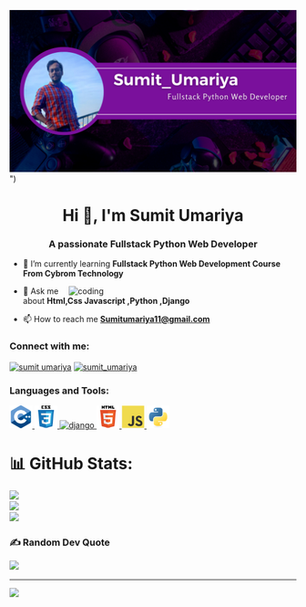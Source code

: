 ![logo](https://github.com/sumitumariya/sumitumariya/blob/main/Purple%20Modern%20Gaming%20Youtube%20Banner.png)")
<h1 align="center">Hi 👋, I'm Sumit Umariya</h1>
<h3 align="center">A passionate Fullstack Python Web Developer</h3>

- 🌱 I’m currently learning **Fullstack Python Web Development Course From Cybrom Technology**

<img align="right" alt="coding" width="400" src="https://user-images.githubusercontent.com/55389276/140866485-8fb1c876-9a8f-4d6a-98dc-08c4981eaf70.gif">


- 💬 Ask me about **Html,Css Javascript ,Python ,Django**

- 📫 How to reach me **Sumitumariya11@gmail.com**

<h3 align="left">Connect with me:</h3>
<p align="left">
<a href="https://linkedin.com/in/sumit umariya" target="blank"><img align="center" src="https://raw.githubusercontent.com/rahuldkjain/github-profile-readme-generator/master/src/images/icons/Social/linked-in-alt.svg" alt="sumit umariya" height="30" width="40" /></a>
<a href="https://instagram.com/sumit_umariya" target="blank"><img align="center" src="https://raw.githubusercontent.com/rahuldkjain/github-profile-readme-generator/master/src/images/icons/Social/instagram.svg" alt="sumit_umariya" height="30" width="40" /></a>
</p>

<h3 align="left">Languages and Tools:</h3>
<p align="left"> <a href="https://www.w3schools.com/cpp/" target="_blank" rel="noreferrer"> <img src="https://raw.githubusercontent.com/devicons/devicon/master/icons/cplusplus/cplusplus-original.svg" alt="cplusplus" width="40" height="40"/> </a> <a href="https://www.w3schools.com/css/" target="_blank" rel="noreferrer"> <img src="https://raw.githubusercontent.com/devicons/devicon/master/icons/css3/css3-original-wordmark.svg" alt="css3" width="40" height="40"/> </a> <a href="https://www.djangoproject.com/" target="_blank" rel="noreferrer"> <img src="https://cdn.worldvectorlogo.com/logos/django.svg" alt="django" width="40" height="40"/> </a> <a href="https://www.w3.org/html/" target="_blank" rel="noreferrer"> <img src="https://raw.githubusercontent.com/devicons/devicon/master/icons/html5/html5-original-wordmark.svg" alt="html5" width="40" height="40"/> </a> <a href="https://developer.mozilla.org/en-US/docs/Web/JavaScript" target="_blank" rel="noreferrer"> <img src="https://raw.githubusercontent.com/devicons/devicon/master/icons/javascript/javascript-original.svg" alt="javascript" width="40" height="40"/> </a> <a href="https://www.python.org" target="_blank" rel="noreferrer"> <img src="https://raw.githubusercontent.com/devicons/devicon/master/icons/python/python-original.svg" alt="python" width="40" height="40"/> </a> </p>



# 📊 GitHub Stats:
![](https://github-readme-stats.vercel.app/api?username=sumitumariya&theme=dark&hide_border=false&include_all_commits=false&count_private=false )
<br/>
![](https://github-readme-streak-stats.herokuapp.com/?user=sumitumariya&theme=dark&hide_border=false)<br/>
![](https://github-readme-stats.vercel.app/api/top-langs/?username=sumitumariya&theme=dark&hide_border=false&include_all_commits=false&count_private=false&layout=compact)

### ✍️ Random Dev Quote
![](https://quotes-github-readme.vercel.app/api?type=vetical&theme=radical)

---
[![](https://visitcount.itsvg.in/api?id=sumitumariya&icon=7&color=0)](https://visitcount.itsvg.in)

<!-- Proudly created with GPRM ( https://gprm.itsvg.in ) -->
